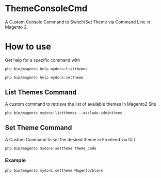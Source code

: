 # ThemeConsoleCmd

A Custom Console Command to Switch/Set Theme via Command Line in Magento 2.

# How to use

Get help for a specific command with

    php bin/magento help mydons:listthemes
    
    php bin/magento help mydons:settheme

   ## List Themes Command

   A custom command to retrieve the list of available themes in Magento2 Site
  
    php bin/magento mydons:listthemes --exclude-admintheme
   
   ## Set Theme Command
   
   A Custom Command to set the desired theme in Frontend via CLI
   
    php bin/magento mydons:settheme theme_code
    
   ### Example
   
    php bin/magento mydons:settheme Magento/blank
